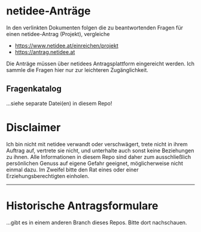 # netidee-Anträge
 
In den verlinkten Dokumenten folgen die zu beantwortenden Fragen für einen
netidee-Antrag (Projekt), vergleiche
* https://www.netidee.at/einreichen/projekt
* https://antrag.netidee.at

Die Anträge müssen über netidees Antragsplattform eingereicht werden.
Ich sammle die Fragen hier nur zur leichteren Zugänglichkeit.

## Fragenkatalog

...siehe separate Datei(en) in diesem Repo!


# Disclaimer

Ich bin nicht mit netidee verwandt oder verschwägert, trete nicht in ihrem
Auftrag auf, vertrete sie nicht, und unterhalte auch sonst keine Beziehungen
zu ihnen. Alle Informationen in diesem Repo sind daher zum ausschließlich
persönlichen Genuss auf eigene Gefahr geeignet, möglicherweise nicht einmal
dazu. Im Zweifel bitte den Rat eines oder einer Erziehungsberechtigten
einholen.

-----

# Historische Antragsformulare

...gibt es in einem anderen Branch dieses Repos. Bitte dort nachschauen.

